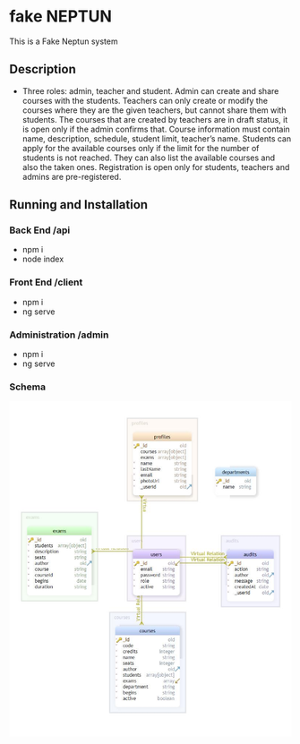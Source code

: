 # fake NEPTUN
This is a Fake Neptun system

## Description
- Three roles: admin, teacher and student. Admin can create and share courses with the students.
Teachers can only create  or modify the courses where they are the given teachers, but cannot share them with students.
The courses that are created by teachers are in draft status, it is open only if the admin confirms that. 
Course information must contain name, description, schedule, student limit, teacher’s name. 
Students can apply for the available courses only if the limit for the number of students is not reached. 
They can also list the available courses and also the taken ones. Registration is open only for students, teachers and admins are pre-registered.


## Running and Installation
### Back End /api
* npm i
* node index

### Front End /client
* npm i
* ng serve

### Administration /admin
* npm i
* ng serve


 
### Schema
![Database Schema](/analysis/schema.jpg)